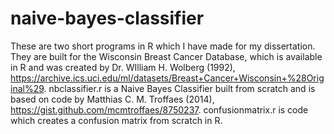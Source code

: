 # naive-bayes-classifier
These are two short programs in R which I have made for my dissertation. They are built for the Wisconsin Breast Cancer Database, which is available in R and was created by Dr. WIlliam H. Wolberg (1992), https://archive.ics.uci.edu/ml/datasets/Breast+Cancer+Wisconsin+%28Original%29.
nbclassifier.r is a Naive Bayes Classifier built from scratch and is based on code by Matthias C. M. Troffaes (2014), https://gist.github.com/mcmtroffaes/8750237. 
confusionmatrix.r is code which creates a confusion matrix from scratch in R.
